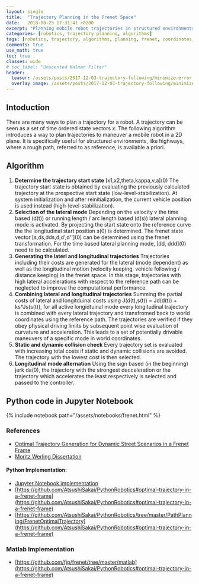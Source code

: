 ```yaml
---
layout: single
title:  "Trajectory Planning in the Frenet Space"
date:   2018-08-25 17:31:41 +0200
excerpt: "Planning mobile robot trajectories in structured environments using a reference path and Frenet coordinates."
categories: [robotics, trajectory planning, algorithms]
tags: [robotics, trajectory, algorithms, planning, frenet, coordinates, path]
comments: true
use_math: true
toc: true
classes: wide
# toc_label: "Unscented Kalman Filter"
header:
  teaser: /assets/posts/2017-12-03-trajectory-following/minimize-error.png
  overlay_image: /assets/posts/2017-12-03-trajectory-following/minimize-error.png #keep it square 200x200 px is good
---
```



## Intoduction

There are many ways to plan a trajectory for a robot. A trajectory can be seen as a set of time ordered state vectors $x$.
The following algorithm introduces a way to plan trajectories to maneuver a mobile robot in a 2D plane.
It is specifically useful for structured environments, like highways, where a rough path, referred to as reference, is available a priori.

## Algorithm

1. **Determine the trajectory start state** \[x1,x2,theta,kappa,v,a\](0)
The trajectory start state is obtained by evaluating the previously calculated trajectory
at the prospective start state (low-level-stabilization).
At system initialization and after reinitialization, the current vehicle
position is used instead (high-level-stabilization).
2. **Selection of the lateral mode**
Depending on the velocity v the time based (d(t)) or running length / arc length based (d(s))
lateral planning mode is activated. By projecting the start state onto the reference curve the
the longitudinal start position s(0) is determined. The frenet state vector
\[s,ds,dds,d,d',d''\](0) can be determined using the frenet transformation.
For the time based lateral planning mode, \[dd, ddd\](0) need to be calculated.
3. **Generating the laterl and longitudinal trajectories**
Trajectories including their costs are generated for the lateral (mode dependent)
as well as the longitudinal motion (velocity keeping, vehicle following / distance keeping) in the frenet space.
In this stage, trajectories with high lateral accelerations with respect to the reference
path can be neglected to improve the computational performance.
4. **Combining lateral and longitudinal trajectories**
Summing the partial costs of lateral and longitduinal costs using
J(d(t),s(t)) = Jd(d(t)) + ks*Js(s(t)), for all active longidtuinal mode every
longitudinal trajectory is combined with every lateral trajectory and transfromed
back to world coordinates using the reference path. The trajectories are verified if they obey physical driving limits by
subsequent point wise evaluation of curvature and acceleration.
This leads to a set of potentially drivable maneuvers of a specific mode in world coordinates.
5. **Static and dynamic collision check**
Every trajectory set is evaluated with increasing total costs if static and dynamic
collisions are avoided. The trajectory with the lowest cost is then selected.
6. **Longitudinal mode alternation**
Using the sign based (in the beginning) jerk da(0), the trajectory with the
strongest decceleration or the trajectory which accelerates the least respectively
is selected and passed to the controller.


## Python code in Jupyter Notebook

{% include notebook path="/assets/notebooks/frenet.html" %}


### References

- [Optimal Trajectory Generation for Dynamic Street Scenarios in a Frenet Frame](https://www.researchgate.net/profile/Moritz_Werling/publication/224156269_Optimal_Trajectory_Generation_for_Dynamic_Street_Scenarios_in_a_Frenet_Frame/links/54f749df0cf210398e9277af.pdf)
- [Moritz Werling Dissertation](https://www.ksp.kit.edu/download/1000021738)

#### Python Implementation:

- [Jupyter Notebook implementation](https://github.com/fjp/frenet/blob/master/ipython/python.ipynb)
- [https://github.com/AtsushiSakai/PythonRobotics#optimal-trajectory-in-a-frenet-frame](https://github.com/AtsushiSakai/PythonRobotics#optimal-trajectory-in-a-frenet-frame)
- [https://github.com/AtsushiSakai/PythonRobotics/tree/master/PathPlanning/FrenetOptimalTrajectory](https://github.com/AtsushiSakai/PythonRobotics#optimal-trajectory-in-a-frenet-frame)


### Matlab Implementation

- [https://github.com/fjp/frenet/tree/master/matlab](https://github.com/AtsushiSakai/PythonRobotics#optimal-trajectory-in-a-frenet-frame)
